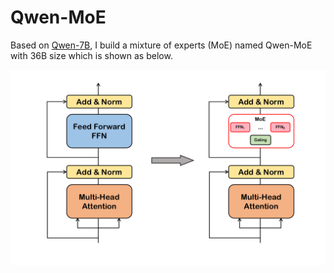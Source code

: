 # Qwen-MoE

Based on [Qwen-7B](https://github.com/QwenLM/Qwen), I build a mixture of experts (MoE) named Qwen-MoE with 36B size which is shown as below.
<p>
    <img src="figures/qwen_moe.png" width="1000"/>
<p>
